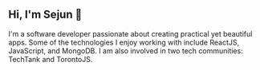 ## Hi, I'm Sejun 👋


I'm a software developer passionate about creating practical yet beautiful apps. Some of the technologies I enjoy working with include ReactJS, JavaScript, and MongoDB. I am also involved in two tech communities: TechTank and TorontoJS.

<!--
**sejunpark2002/sejunpark2002** is a ✨ _special_ ✨ repository because its `README.md` (this file) appears on your GitHub profile.

Here are some ideas to get you started:

- 🔭 I’m currently working on ...
- 🌱 I’m currently learning ...
- 👯 I’m looking to collaborate on ...
- 🤔 I’m looking for help with ...
- 💬 Ask me about ...
- 📫 How to reach me: ...
- 😄 Pronouns: ...
- ⚡ Fun fact: ...
-->


